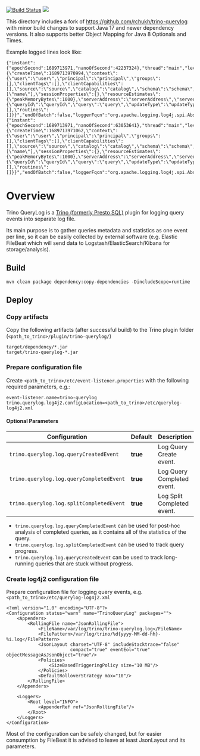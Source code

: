 [![Build Status](https://github.com/rchukh/trino-querylog/workflows/Unit%20Tests/badge.svg?branch=master)](https://github.com/rchukh/trino-querylog/workflows/Unit%20Tests/badge.svg?branch=master)
[![](https://jitpack.io/v/rchukh/trino-querylog.svg)](https://jitpack.io/#rchukh/trino-querylog)

This directory includes a fork of https://github.com/rchukh/trino-querylog with minor build changes to support 
Java 17 and newer dependency versions. It also supports better Object Mapping for Java 8 Optionals and Times.

Example logged lines look like:
```
{"instant":{"epochSecond":1689713971,"nanoOfSecond":42237324},"thread":"main","level":"INFO","loggerName":"com.github.trino.querylog.QueryLogListener","message":"{\"createTime\":1689713970994,\"context\":{\"user\":\"user\",\"principal\":\"principal\",\"groups\":[],\"clientTags\":[],\"clientCapabilities\":[],\"source\":\"source\",\"catalog\":\"catalog\",\"schema\":\"schema\",\"resourceGroupId\":[\"name\"],\"sessionProperties\":{},\"resourceEstimates\":{\"peakMemoryBytes\":1000},\"serverAddress\":\"serverAddress\",\"serverVersion\":\"serverVersion\",\"environment\":\"environment\",\"queryType\":\"SELECT\",\"retryPolicy\":\"retrypolicy\"},\"metadata\":{\"queryId\":\"queryId\",\"query\":\"query\",\"updateType\":\"updateType\",\"preparedQuery\":\"preparedQuery\",\"queryState\":\"queryState\",\"uri\":\"http://localhost\",\"tables\":[],\"routines\":[]}}","endOfBatch":false,"loggerFqcn":"org.apache.logging.log4j.spi.AbstractLogger","threadId":1,"threadPriority":5}
{"instant":{"epochSecond":1689713971,"nanoOfSecond":63053641},"thread":"main","level":"INFO","loggerName":"com.github.trino.querylog.QueryLogListener","message":"{\"createTime\":1689713971062,\"context\":{\"user\":\"user\",\"principal\":\"principal\",\"groups\":[],\"clientTags\":[],\"clientCapabilities\":[],\"source\":\"source\",\"catalog\":\"catalog\",\"schema\":\"schema\",\"resourceGroupId\":[\"name\"],\"sessionProperties\":{},\"resourceEstimates\":{\"peakMemoryBytes\":1000},\"serverAddress\":\"serverAddress\",\"serverVersion\":\"serverVersion\",\"environment\":\"environment\",\"queryType\":\"SELECT\",\"retryPolicy\":\"retrypolicy\"},\"metadata\":{\"queryId\":\"queryId\",\"query\":\"query\",\"updateType\":\"updateType\",\"preparedQuery\":\"preparedQuery\",\"queryState\":\"queryState\",\"uri\":\"http://localhost\",\"tables\":[],\"routines\":[]}}","endOfBatch":false,"loggerFqcn":"org.apache.logging.log4j.spi.AbstractLogger","threadId":1,"threadPriority":5}
```


# Overview

Trino QueryLog is a [Trino (formerly Presto SQL)](https://trino.io/) plugin for logging query events into separate log file.

Its main purpose is to gather queries metadata and statistics as one event per line, so it can be easily collected by external software (e.g. Elastic FileBeat which will send data to Logstash/ElasticSearch/Kibana for storage/analysis).


## Build

```
mvn clean package dependency:copy-dependencies -DincludeScope=runtime
```

## Deploy

### Copy artifacts

Copy the following artifacts (after successful build) to the Trino plugin folder (`<path_to_trino>/plugin/trino-querylog/`)
```
target/dependency/*.jar
target/trino-querylog-*.jar
```

### Prepare configuration file

Create `<path_to_trino>/etc/event-listener.properties` with the following required parameters, e.g.:

```
event-listener.name=trino-querylog
trino.querylog.log4j2.configLocation=<path_to_trino>/etc/querylog-log4j2.xml
```

#### Optional Parameters

| Configuration                            | Default  | Description                |
| ---------------------------------------- | -------- | -------------------------- |
| `trino.querylog.log.queryCreatedEvent`   | **true** | Log Query Create event.    |
| `trino.querylog.log.queryCompletedEvent` | **true** | Log Query Completed event. |
| `trino.querylog.log.splitCompletedEvent` | **true** | Log Split Completed event. |

* `trino.querylog.log.queryCompletedEvent` can be used for post-hoc analysis of completed queries, as it contains all of the statistics of the query.
* `trino.querylog.log.splitCompletedEvent` can be used to track query progress.
* `trino.querylog.log.queryCreatedEvent` can be used to track long-running queries that are stuck without progress. 

### Create log4j2 configuration file

Prepare configuration file for logging query events, e.g. `<path_to_trino>/etc/querylog-log4j2.xml`

```
<?xml version="1.0" encoding="UTF-8"?>
<Configuration status="warn" name="TrinoQueryLog" packages="">
    <Appenders>
        <RollingFile name="JsonRollingFile">
            <FileName>/var/log/trino/trino-querylog.log</FileName>
            <FilePattern>/var/log/trino/%d{yyyy-MM-dd-hh}-%i.log</FilePattern>
            <JsonLayout charset="UTF-8" includeStacktrace="false"
                        compact="true" eventEol="true" objectMessageAsJsonObject="true"/>
            <Policies>
                <SizeBasedTriggeringPolicy size="10 MB"/>
            </Policies>
            <DefaultRolloverStrategy max="10"/>
        </RollingFile>
    </Appenders>

    <Loggers>
        <Root level="INFO">
            <AppenderRef ref="JsonRollingFile"/>
        </Root>
    </Loggers>
</Configuration>
```

Most of the configuration can be safely changed, but for easier consumption by FileBeat it is advised to leave at least JsonLayout and its parameters. 
